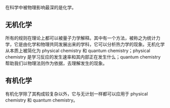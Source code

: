 在科学中被物理影响最深的是化学。

## 无机化学
所有的规则在理论上都可以被量子力学解释。其中有一个方法，被称之为统计力学，它是由化学和物理共同发展出来的学科，它可以分析热力学的现象。无机化学从本质上被简化为 physical chemistry 和 quantum chemistry；physical chemistry 是学习反应的发生速率和其内部正在发生什么；quantum chemistry 帮助我们以物理法则作为依据，去理解发生的现象。

## 有机化学
有机化学除了其构成较复杂以外，它与无计划一样都可以应用于 physical chemistry 和 quantum chemistry。
